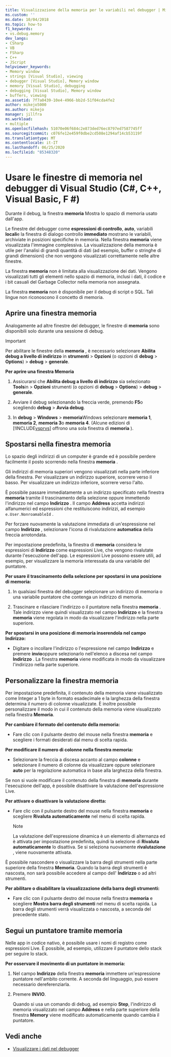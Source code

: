 ```yaml
---
title: Visualizzazione della memoria per le variabili nel debugger | Microsoft Docs
ms.custom: ''
ms.date: 10/04/2018
ms.topic: how-to
f1_keywords:
- vs.debug.memory
dev_langs:
- CSharp
- VB
- FSharp
- C++
- JScript
helpviewer_keywords:
- Memory window
- strings [Visual Studio], viewing
- debugger [Visual Studio], Memory window
- memory [Visual Studio], debugging
- debugging [Visual Studio], Memory window
- buffers, viewing
ms.assetid: 7f7a0439-10e4-4966-bb2d-51f04cda4fe2
author: mikejo5000
ms.author: mikejo
manager: jillfra
ms.workload:
- multiple
ms.openlocfilehash: 51070e06f684c2e873ded76ec8797ed7587745ff
ms.sourcegitcommit: c076fe12e459f0dbe2cd508e1294af14cb53119f
ms.translationtype: MT
ms.contentlocale: it-IT
ms.lasthandoff: 06/25/2020
ms.locfileid: "85348320"
---
```

# <a name="use-the-memory-windows-in-the-visual-studio-debugger-c-c-visual-basic-f"></a>Usare le finestre di memoria nel debugger di Visual Studio (C#, C++, Visual Basic, F #)

Durante il debug, la finestra **memoria** Mostra lo spazio di memoria usato dall'app.

Le finestre del debugger come **espressioni di controllo**, **auto**, variabili **locali**e la finestra di dialogo controllo **immediato** mostrano le variabili, archiviate in posizioni specifiche in memoria. Nella finestra **memoria** viene visualizzata l'immagine complessiva. La visualizzazione della memoria è utile per l'analisi di grandi quantità di dati (ad esempio, buffer o stringhe di grandi dimensioni) che non vengono visualizzati correttamente nelle altre finestre.

La finestra **memoria** non è limitata alla visualizzazione dei dati. Vengono visualizzati tutti gli elementi nello spazio di memoria, inclusi i dati, il codice e i bit casuali del Garbage Collector nella memoria non assegnata.

La finestra **memoria** non è disponibile per il debug di script o SQL. Tali lingue non riconoscono il concetto di memoria.

## <a name="open-a-memory-window"></a>Aprire una finestra memoria

Analogamente ad altre finestre del debugger, le finestre di **memoria** sono disponibili solo durante una sessione di debug.

>[!IMPORTANT]
>Per abilitare le finestre della **memoria** , è necessario selezionare **Abilita debug a livello di indirizzo** in **strumenti**  >  **Opzioni** (o opzioni di **debug**  >  **Options**) > **debug**  >  **generale**.

**Per aprire una finestra Memoria**

1. Assicurarsi che **Abilita debug a livello di indirizzo** sia selezionato **Tools**in  >  **Opzioni** strumenti (o opzioni di **debug**  >  **Options**) > **debug**  >  **generale**.

1. Avviare il debug selezionando la freccia verde, premendo **F5**o scegliendo **debug**  >  **Avvia debug**.

2. In **debug**  >  **Windows**  >  **memoria**Windows selezionare **memoria 1**, **memoria 2**, **memoria 3**o **memoria 4**. (Alcune edizioni di [!INCLUDE[vsprvs](../code-quality/includes/vsprvs_md.md)] offrono una sola finestra di **memoria** ).

## <a name="move-around-in-the-memory-window"></a>Spostarsi nella finestra memoria

Lo spazio degli indirizzi di un computer è grande ed è possibile perdere facilmente il posto scorrendo nella finestra **memoria** .

Gli indirizzi di memoria superiori vengono visualizzati nella parte inferiore della finestra. Per visualizzare un indirizzo superiore, scorrere verso il basso. Per visualizzare un indirizzo inferiore, scorrere verso l'alto.

È possibile passare immediatamente a un indirizzo specificato nella finestra **memoria** tramite il trascinamento della selezione oppure immettendo l'indirizzo nel campo **Indirizzo** . Il campo **Address** accetta indirizzi alfanumerici ed espressioni che restituiscono indirizzi, ad esempio `e.User.NonroamableId` .

Per forzare nuovamente la valutazione immediata di un'espressione nel campo **Indirizzo** , selezionare l'icona di rivalutazione **automatica** della freccia arrotondata.

Per impostazione predefinita, la finestra di **memoria** considera le espressioni di **Indirizzo** come espressioni Live, che vengono rivalutate durante l'esecuzione dell'app. Le espressioni Live possono essere utili, ad esempio, per visualizzare la memoria interessata da una variabile del puntatore.

**Per usare il trascinamento della selezione per spostarsi in una posizione di memoria:**

1. In qualsiasi finestra del debugger selezionare un indirizzo di memoria o una variabile puntatore che contenga un indirizzo di memoria.

2. Trascinare e rilasciare l'indirizzo o il puntatore nella finestra **memoria** . Tale indirizzo viene quindi visualizzato nel campo **Indirizzo** e la finestra **memoria** viene regolata in modo da visualizzare l'indirizzo nella parte superiore.

**Per spostarsi in una posizione di memoria inserendola nel campo Indirizzo:**

- Digitare o incollare l'indirizzo o l'espressione nel campo **Indirizzo** e premere **invio**oppure selezionarlo nell'elenco a discesa nel campo **Indirizzo** . La finestra **memoria** viene modificata in modo da visualizzare l'indirizzo nella parte superiore.

## <a name="customize-the-memory-window"></a>Personalizzare la finestra memoria

Per impostazione predefinita, il contenuto della memoria viene visualizzato come Integer a 1 byte in formato esadecimale e la larghezza della finestra determina il numero di colonne visualizzate. È inoltre possibile personalizzare il modo in cui il contenuto della memoria viene visualizzato nella finestra **Memoria**.

**Per cambiare il formato del contenuto della memoria:**

- Fare clic con il pulsante destro del mouse nella finestra **memoria** e scegliere i formati desiderati dal menu di scelta rapida.

**Per modificare il numero di colonne nella finestra memoria:**

- Selezionare la freccia a discesa accanto al campo **colonne** e selezionare il numero di colonne da visualizzare oppure selezionare **auto** per la regolazione automatica in base alla larghezza della finestra.

Se non si vuole modificare il contenuto della finestra di **memoria** durante l'esecuzione dell'app, è possibile disattivare la valutazione dell'espressione Live.

**Per attivare o disattivare la valutazione diretta:**

- Fare clic con il pulsante destro del mouse nella finestra **memoria** e scegliere **Rivaluta automaticamente** nel menu di scelta rapida.

  >[!NOTE]
  >La valutazione dell'espressione dinamica è un elemento di alternanza ed è attivata per impostazione predefinita, quindi la selezione di **Rivaluta automaticamente** lo disattiva. Se si seleziona nuovamente **rivalutazione** , viene nuovamente attivata.

È possibile nascondere o visualizzare la barra degli strumenti nella parte superiore della finestra **Memoria**. Quando la barra degli strumenti è nascosta, non sarà possibile accedere al campo dell' **Indirizzo** o ad altri strumenti.

**Per abilitare o disabilitare la visualizzazione della barra degli strumenti:**

- Fare clic con il pulsante destro del mouse nella finestra **memoria** e scegliere **Mostra barra degli strumenti** nel menu di scelta rapida. La barra degli strumenti verrà visualizzata o nascosta, a seconda del precedente stato.

## <a name="follow-a-pointer-through-memory"></a>Segui un puntatore tramite memoria

Nelle app in codice nativo, è possibile usare i nomi di registro come espressioni Live. È possibile, ad esempio, utilizzare il puntatore dello stack per seguire lo stack.

**Per osservare il movimento di un puntatore in memoria:**

1. Nel campo **Indirizzo** della finestra **memoria** immettere un'espressione puntatore nell'ambito corrente. A seconda del linguaggio, può essere necessario dereferenziarla.

2. Premere **INVIO**.

   Quando si usa un comando di debug, ad esempio **Step**, l'indirizzo di memoria visualizzato nel campo **Address** e nella parte superiore della finestra **Memory** viene modificato automaticamente quando cambia il puntatore.

## <a name="see-also"></a>Vedi anche
- [Visualizzare i dati nel debugger](../debugger/viewing-data-in-the-debugger.md)